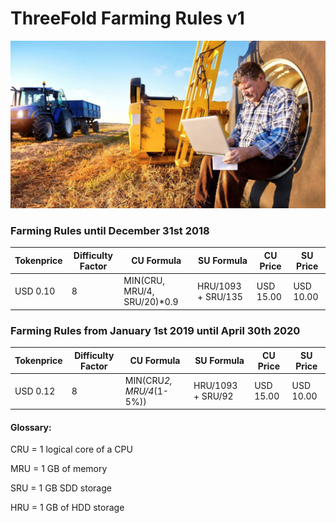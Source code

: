 #  ThreeFold Farming Rules v1

![](./img/farmingrules1.png)

### Farming Rules until December 31st 2018

|Tokenprice| Difficulty Factor|CU Formula|SU Formula|CU Price|SU Price|
|----------|------------------------------|---------------|--------------|----|-----|
|USD 0.10|8|MIN(CRU, MRU/4, SRU/20)*0.9|HRU/1093 + SRU/135|USD 15.00|USD 10.00|





### Farming Rules from January 1st 2019 until April 30th 2020

|Tokenprice| Difficulty Factor|CU Formula|SU Formula|CU Price|SU Price|
|----------|------------------------------|---------------|--------------|----|-----|
|USD 0.12|8|MIN(CRU*2, MRU/4*(1-5%))|HRU/1093 + SRU/92|USD 15.00|USD 10.00|


#### Glossary:
CRU = 1 logical core of a CPU

MRU = 1 GB of memory

SRU = 1 GB SDD storage

HRU = 1 GB of HDD storage


